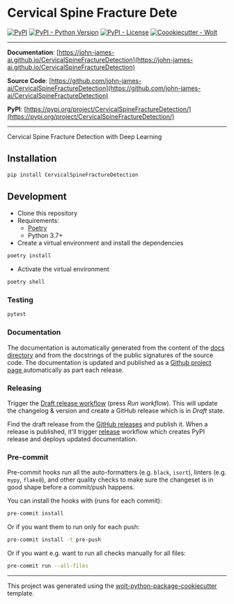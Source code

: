 # Cervical Spine Fracture Dete

[![PyPI](https://img.shields.io/pypi/v/CervicalSpineFractureDetection?style=flat-square)](https://pypi.python.org/pypi/CervicalSpineFractureDetection/)
[![PyPI - Python Version](https://img.shields.io/pypi/pyversions/CervicalSpineFractureDetection?style=flat-square)](https://pypi.python.org/pypi/CervicalSpineFractureDetection/)
[![PyPI - License](https://img.shields.io/pypi/l/CervicalSpineFractureDetection?style=flat-square)](https://pypi.python.org/pypi/CervicalSpineFractureDetection/)
[![Coookiecutter - Wolt](https://img.shields.io/badge/cookiecutter-Wolt-00c2e8?style=flat-square&logo=cookiecutter&logoColor=D4AA00&link=https://github.com/woltapp/wolt-python-package-cookiecutter)](https://github.com/woltapp/wolt-python-package-cookiecutter)


---

**Documentation**: [https://john-james-ai.github.io/CervicalSpineFractureDetection](https://john-james-ai.github.io/CervicalSpineFractureDetection)

**Source Code**: [https://github.com/john-james-ai/CervicalSpineFractureDetection](https://github.com/john-james-ai/CervicalSpineFractureDetection)

**PyPI**: [https://pypi.org/project/CervicalSpineFractureDetection/](https://pypi.org/project/CervicalSpineFractureDetection/)

---

Cervical Spine Fracture Detection with Deep Learning

## Installation

```sh
pip install CervicalSpineFractureDetection
```

## Development

* Clone this repository
* Requirements:
  * [Poetry](https://python-poetry.org/)
  * Python 3.7+
* Create a virtual environment and install the dependencies

```sh
poetry install
```

* Activate the virtual environment

```sh
poetry shell
```

### Testing

```sh
pytest
```

### Documentation

The documentation is automatically generated from the content of the [docs directory](./docs) and from the docstrings
 of the public signatures of the source code. The documentation is updated and published as a [Github project page
 ](https://pages.github.com/) automatically as part each release.

### Releasing

Trigger the [Draft release workflow](https://github.com/john-james-ai/CervicalSpineFractureDetection/actions/workflows/draft_release.yml)
(press _Run workflow_). This will update the changelog & version and create a GitHub release which is in _Draft_ state.

Find the draft release from the
[GitHub releases](https://github.com/john-james-ai/CervicalSpineFractureDetection/releases) and publish it. When
 a release is published, it'll trigger [release](https://github.com/john-james-ai/CervicalSpineFractureDetection/blob/master/.github/workflows/release.yml) workflow which creates PyPI
 release and deploys updated documentation.

### Pre-commit

Pre-commit hooks run all the auto-formatters (e.g. `black`, `isort`), linters (e.g. `mypy`, `flake8`), and other quality
 checks to make sure the changeset is in good shape before a commit/push happens.

You can install the hooks with (runs for each commit):

```sh
pre-commit install
```

Or if you want them to run only for each push:

```sh
pre-commit install -t pre-push
```

Or if you want e.g. want to run all checks manually for all files:

```sh
pre-commit run --all-files
```

---

This project was generated using the [wolt-python-package-cookiecutter](https://github.com/woltapp/wolt-python-package-cookiecutter) template.
